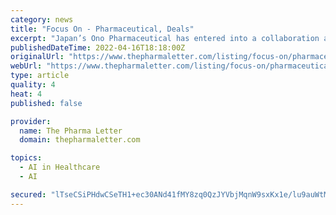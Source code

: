 ```yaml
---
category: news
title: "Focus On - Pharmaceutical, Deals"
excerpt: "Japan’s Ono Pharmaceutical has entered into a collaboration agreement with privately-held French artificial intelligence (AI) company Iktos to discover and develop novel small-molecule compounds using Iktos’ unique AI drug discovery technology. Japanese AI specialist Elix is to commence work on a joint research project with Shionogi, leveraging its Elix Synthesize platform. Through the Institute of Drug Technology (Farmanguinhos) and independent French laboratory Servier, Fiocruz has signed a Memorandum of Understanding for technical cooperation to develop new drugs against chronic diseases, from a new pharmaceutical platform. China’s Ignis Therapeutics and Germany’s STADA Arzneimittel’s Britannia Pharmaceuticals UK affiliate today jointly announced the signing of an exclusive licensing agreement under which Ignis Therapeutics will develop and commercialize subcutaneous apomorphine for Parkinson's disease in mainland China, Hong Kong and Macau. Shares of CNS focussed US pharma firm Impel NeuroPharma were up 5.3% at $6.98 early afternoon, having risen as high as $7.24, after it announced two separate transactions with funds managed by Oaktree Capital Management, totaling $100 million in gross funding. Israeli specialty drugmaker RedHill Biopharma has entered into an exclusive license agreement with Kukbo Co (Kospi: 001140), a South Korean corporation, for oral opaganib for the treatment of COVID-19, in South Korea. US pharma major AbbVie has again linked up with Hungary’s largest drugmaker Gedeon Richter in a new co-development and license agreement to research, develop and commercialize novel dopamine receptor modulators for the potential treatment of neuropsychiatric diseases. US healthcare giant Johnson & Johnson announced the completion of a landmark agreement between its subsidiary Janssen Pharmaceuticals and South Africa’s largest drugmaker Aspen Pharmacare to enable the first COVID-19 vaccine to be manufactured and made available by an African company for people living in Africa, with the goal of increasing COVID-19 vaccination rates across the continent. Spanish drugmaker PharmaMar’s shares closed down 7.5% at 54.90 euros on Friday, despite announcing the receipt of payment of $25 million (22 million euros) from its US partner, Jazz Pharmaceuticals (Nasdaq: JAZZ), after reaching the first commercial milestone, set out in its license agreement in relation to 2021 sales. India’s Biocon announced a $3.3 billion deal to acquire the recently set up generics powerhouse Viatris’ biosimilars assets. US pharma giant Pfizer became the latest to hit a roadblock in its attempts to develop a Clostridioides difficile vaccine, (PF-06425090), reporting mixed results from a Phase III trial. Meantime, AstraZeneca and Sanofi presented positive new Phase III data on their RSV disease candidate nirsevimab last Wednesday. Also, drug… Japanese companies JCR Pharmaceuticals and Sumitomo Dainippon Pharma have agreed a marketing alliance for the Fabry disease treatment agalsidase beta BS IV infusion at 5mg and 35mg in Japan. Crinetics Pharmaceuticals, a USA-based clinical-stage developer of novel therapeutics for rare endocrine diseases and endocrine-related tumors, has teamed up with Sanwa Kagaku Kenkyusho to exclusively develop and commercialize in Japan. Spanish plasma-derived medicines company Grifols has entered into a collaboration with Endpoint Health, a US precision-medicine therapeutics company dedicated to addressing urgent needs in immune-driven critical care, to develop and commercialize an antithrombin III (AT-III) therapy to treat sepsis. US neuroscience drug developer Biohaven Pharmaceutical on Friday announced that it has entered into a definitive agreement to acquire Channel Biosciences, a subsidiary of Knopp Biosciences. French pharma ingredients company Novasep and USA-based Paratek Pharmaceuticals have signed an agreement to ramp up the commercial production of omadacycline, the active pharmaceutical ingredient (API) used for Paratek’s Nuzyra. Switzerland-based Roivant Sciences has launched a new Vant subsidiary, Hemavant, which has entered into a licensing agreement with Japanese drugmaker Eisai for exclusive global rights to the investigational agent RVT-2001 (previously H3B-8800,) a potential first-in-class small molecule SF3B1 modulator. Indian drugmaker Lupin Limited today announced that it has entered into a distribution agreement with Slovenia-based Medis Pharmaceutical for Lupin’s orphan drug NaMuscla (mexiletine)."
publishedDateTime: 2022-04-16T18:18:00Z
originalUrl: "https://www.thepharmaletter.com/listing/focus-on/pharmaceutical-deals?tagid[]=7083&tagid[]=18442"
webUrl: "https://www.thepharmaletter.com/listing/focus-on/pharmaceutical-deals?tagid[]=7083&tagid[]=18442"
type: article
quality: 4
heat: 4
published: false

provider:
  name: The Pharma Letter
  domain: thepharmaletter.com

topics:
  - AI in Healthcare
  - AI

secured: "lTseCSiPHdwCSeTH1+ec30ANd41fMY8zq0QzJYVbjMqnW9sxKx1e/lu9auWtM7U7Ms7V2+8CT8jMp/xxsjghQ2lYmrMmvfTuZ7pH6RJYnkXKbbodeQDvwL4rIYlCfwd80Sx1qTw4MKif5sceymPLKCogFNSP5TvGVIGigDb2ZlLFEV3u/T3UCxIhl1cDYmbFVlBCG51LgGIMn4Z47P1xG22+qD6ITrzKrNiFmnaa9w7Fd7e700ZhtCfrePQfEX55WivJ3Kl42B22SfO5ZJo/apzw2OeqItQ3y3n3ERw/Z2+RdoXAc/XlkX5sA6tI0+dnzTSF45/OJsKyyX/Qrw4ykeCT+JzgiDme9aHheJ+wM6Q=;LG7cKKwCgmyVaBB3mofYrA=="
---
```


